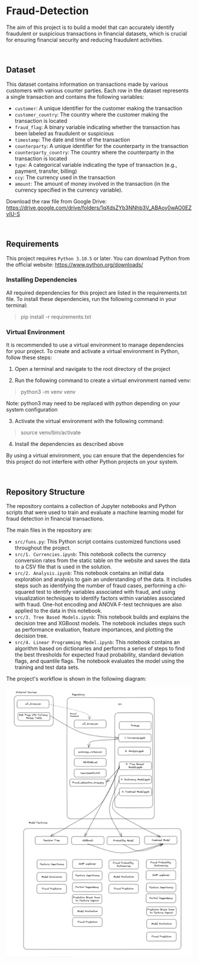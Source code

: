 # Fraud-Detection
The aim of this project is to build a model that can accurately identify fraudulent or suspicious transactions in financial datasets, which is crucial for ensuring financial security and reducing fraudulent activities.

<br>

## Dataset

This dataset contains information on transactions made by various customers with various counter parties. Each row in the dataset represents a single transaction and contains the following variables:

- `customer`: A unique identifier for the customer making the transaction
- `customer_country`: The country where the customer making the transaction is located
- `fraud_flag`: A binary variable indicating whether the transaction has been labeled as fraudulent or suspicious
- `timestamp`: The date and time of the transaction
- `counterparty`: A unique identifier for the counterparty in the transaction
- `counterparty_country`: The country where the counterparty in the transaction is located
- `type`: A categorical variable indicating the type of transaction (e.g., payment, transfer, billing)
- `ccy`: The currency used in the transaction
- `amount`: The amount of money involved in the transaction (in the currency specified in the currency variable).

Download the raw file from Google Drive: https://drive.google.com/drive/folders/1qXdsZYb3NNhb3V_ABAoy0wAO0EZyIU-S


<br>

## Requirements

This project requires `Python 3.10.5` or later. You can download Python from the official website: https://www.python.org/downloads/

### Installing Dependencies

All required dependencies for this project are listed in the requirements.txt file. To install these dependencies, run the following command in your terminal:

> pip install -r requirements.txt

### Virtual Environment

It is recommended to use a virtual environment to manage dependencies for your project. To create and activate a virtual environment in Python, follow these steps:

1. Open a terminal and navigate to the root directory of the project

2. Run the following command to create a virtual environment named venv:
> python3 -m venv venv

Note: python3 may need to be replaced with python depending on your system configuration

3. Activate the virtual environment with the following command:
> source venv/bin/activate

4. Install the dependencies as described above

By using a virtual environment, you can ensure that the dependencies for this project do not interfere with other Python projects on your system.

<br>

## Repository Structure

The repository contains a collection of Jupyter notebooks and Python scripts that were used to train and evaluate a machine learning model for fraud detection in financial transactions.

The main files in the repository are:

- `src/funs.py`: This Python script contains customized functions used throughout the project.
- `src/1. Currencies.ipynb`: This notebook collects the currency conversion rates from the static table on the website and saves the data to a CSV file that is used in the solution.
- `src/2. Analysis.ipynb`: This notebook contains an initial data exploration and analysis to gain an understanding of the data. It includes steps such as identifying the number of fraud cases, performing a chi-squared test to identify variables associated with fraud, and using visualization techniques to identify factors within variables associated with fraud. One-hot encoding and ANOVA F-test techniques are also applied to the data in this notebook.
- `src/3. Tree Based Models.ipynb`: This notebook builds and explains the decision tree and XGBoost models. The notebook includes steps such as performance evaluation, feature importances, and plotting the decision tree.
- `src/4. Linear Programming Model.ipynb`: This notebook contains an algorithm based on dictionaries and performs a series of steps to find the best thresholds for expected fraud probability, standard deviation flags, and quantile flags. The notebook evaluates the model using the training and test data sets.

The project's workflow is shown in the following diagram:

![](img/flow_diagram.png)


